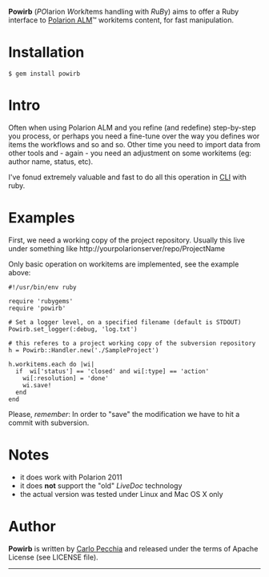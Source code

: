 **Powirb** (*PO*larion *W*ork*I*tems handling with *R*u*B*y) aims to offer a Ruby interface to [Polarion ALM](http://www.polarion.com/)&trade; workitems content, for fast manipulation.


# Installation

    $ gem install powirb

  
# Intro

Often when using Polarion ALM and you refine (and redefine) step-by-step you process, or perhaps you need a fine-tune over the way you defines wor items the workflows and so and so. Other time you need to import data from other tools and - again - you need an adjustment on some workitems (eg: author name, status, etc).

I've fonud extremely valuable and fast to do all this operation in [CLI](http://en.wikipedia.org/wiki/Command-line_interface) with ruby.


# Examples

First, we need a working copy of the project repository. Usually this live under something like  http://yourpolarionserver/repo/ProjectName

Only basic operation on workitems are implemented, see the example above:

	#!/usr/bin/env ruby

	require 'rubygems'
	require 'powirb'

	# Set a logger level, on a specified filename (default is STDOUT)
	Powirb.set_logger(:debug, 'log.txt')

	# this referes to a project working copy of the subversion repository
	h = Powirb::Handler.new('./SampleProject')

	h.workitems.each do |wi|
	  if  wi['status'] == 'closed' and wi[:type] == 'action'
	    wi[:resolution] = 'done'
	    wi.save!
	  end
	end

Please, *remember*: In order to "save" the modification we have to hit a commit with subversion.


# Notes

* it does work with Polarion 2011
* it does **not** support the "old" *LiveDoc* technology
* the actual version was tested under Linux and Mac OS X only


# Author

**Powirb** is written by [Carlo Pecchia](mailto:info@carlopecchia.eu) and released under the terms of Apache License (see LICENSE file).


----


